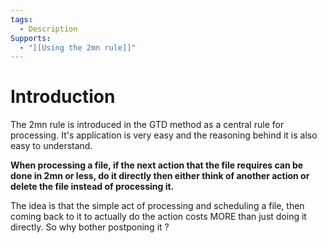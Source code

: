 ```yaml
---
tags:
  - Description
Supports:
  - "[[Using the 2mn rule]]"
---
```

# Introduction 

The 2mn rule is introduced in the GTD method as a central rule for processing. It's application is very easy and the reasoning behind it is also easy to understand. 

**When processing a file, if the next action that the file requires can be done in 2mn or less, do it directly then either think of another action or delete the file instead of processing it.** 

The idea is that the simple act of processing and scheduling a file, then coming back to it to actually do the action costs MORE than just doing it directly. So why bother postponing it ? 